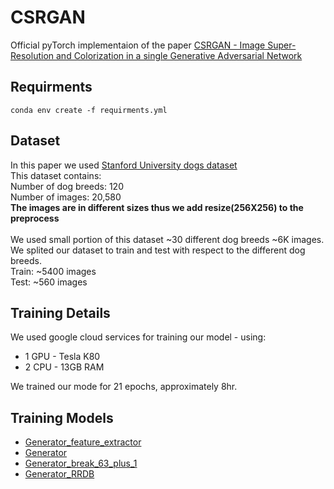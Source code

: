 # CSRGAN

Official pyTorch implementaion of the paper [CSRGAN - Image Super-Resolution and Colorization in a single Generative Adversarial Network](PDFS/CSRGAN.pdf)

## Requirments 

```
conda env create -f requirments.yml
```

## Dataset 
In this paper we used [Stanford University dogs dataset](http://vision.stanford.edu/aditya86/ImageNetDogs/)<br/>
This dataset contains:<br/>
Number of dog breeds: 120<br/>
Number of images: 20,580<br/>
**The images are in different sizes thus we add resize(256X256) to the preprocess**<br/><br/>
We used small portion of this dataset ~30 different dog breeds ~6K images.<br/> 
We splited our dataset to train and test with respect to the different dog breeds.<br/>
Train: ~5400 images<br/>
Test: ~560 images<br/>

## Training Details
We used google cloud services for training our model - using:<br/>
- 1 GPU - Tesla K80 
- 2 CPU - 13GB RAM

We trained our mode for 21 epochs, approximately 8hr.<br/>

## Training Models 
- [Generator_feature_extractor](code/Generator_feature_extractor.py)
- [Generator](code/Generator.py)
- [Generator_break_63_plus_1](code/Generator_break_63_plus_1.py)
- [Generator_RRDB](code/Generator_RRDB.py)

